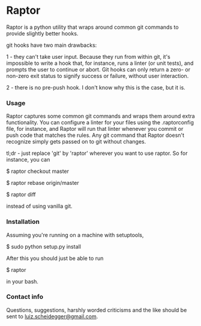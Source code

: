 # Raptor

Raptor is a python utility that wraps around common git commands to
provide slightly better hooks.

git hooks have two main drawbacks:

1 - they can't take user input. Because they run from within git, it's
impossible to write a hook that, for instance, runs a linter (or unit
tests), and prompts the user to continue or abort. Git hooks can only
return a zero- or non-zero exit status to signify success or failure,
without user interaction.

2 - there is no pre-push hook. I don't know why this is the case, but
it is.

### Usage ###

Raptor captures some common git commands and wraps them around extra
functionality. You can configure a linter for your files using the
.raptorconfig file, for instance, and Raptor will run that linter
whenever you commit or push code that matches the rules. Any git
command that Raptor doesn't recognize simply gets passed on to git
without changes.

tl;dr - just replace 'git' by 'raptor' wherever you want to use
raptor. So for instance, you can

$ raptor checkout master

$ raptor rebase origin/master

$ raptor diff

instead of using vanilla git.

### Installation ###

Assuming you're running on a machine with setuptools,

$ sudo python setup.py install

After this you should just be able to run

$ raptor

in your bash.

### Contact info ###

Questions, suggestions, harshly worded criticisms and the like should
be sent to luiz.scheidegger@gmail.com.
